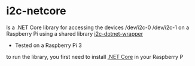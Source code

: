 # i2c-netcore

Is a .NET Core library for accessing the devices /dev/i2c-0 /dev/i2c-1 on a Raspberry Pi using a shared library [i2c-dotnet-wrapper](https://github.com/garciaolais/i2c-dotnet-wrapper) 

* Tested on a Raspberry Pi 3

to run the library, you first need to install [.NET Core](https://www.microsoft.com/net/learn/get-started/linux/) in your Raspberry P
